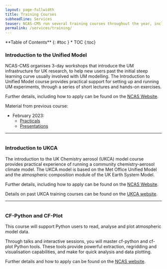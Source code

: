 ```yaml
---
layout: page-fullwidth
title: Training Courses
subheadline: Services
teaser: NCAS-CMS run several training courses throughout the year, including how to run the Unified Model on national HPC and analysing your data using Python tools.
permalink: /services/training/
---
```

<div class="row">
<div class="medium-4 medium-push-8 columns" markdown="1">
<div class="panel radius" markdown="1">
**Table of Contents**
{: #toc }
*  TOC
{:toc}
</div><!-- /.panel -->
</div><!-- /.medium-4 -->

<div class="medium-8 medium-pull-4 columns" markdown="1">

<div class="row">
    <div class="medium-6 columns">
       <img src="{{ site.urlimg }}atmosphere.png" alt="">
    </div>
</div>

</div><!-- /.medium-8.columns -->
</div><!-- /.row -->

### Introduction to the Unified Model

NCAS-CMS organises 3-day workshops that introduce the UM infrastructure for UK research, to help new users past the initial steep learning curve usually involved with UM modelling. The Introduction to Unified Model course provides practical support for setting up and running UM experiments, through a series of short lectures and hands-on exercises.

Further details, including how to apply can be found on the [NCAS Website](https://ncas.ac.uk/study-with-us/introduction-to-unified-model/).

Material from previous course:
 
* February 2023:
  * [Practicals](https://ncas-cms.github.io/um-training)
  * [Presentations](/assets/docs/UM_Introduction_Presentations.pdf)

----

<div class="row">
    <div class="medium-4 columns">
       <img src="{{ site.urlimg }}ukca.png" alt="">
    </div>
</div>

### Introduction to UKCA

The introduction to the UK Chemistry aerosol (UKCA) model course provides practical experience of running a community chemistry-aerosol climate model.  The UKCA model is based on the Met Office Unified Model and the atmospheric composition module of the UK Earth System Model.

Further details, including how to apply can be found on the [NCAS Website](https://ncas.ac.uk/study-with-us/introduction-to-ukca/).

Details on past UKCA training courses can be found on the [UKCA website](https://www.ukca.ac.uk/wiki/index.php/UKCA_Training_Overview).

----

<div class="row">
    <div class="medium-4 columns">
       <img src="{{ site.urlimg }}polar_stereographic.png" alt="">
    </div>
</div>

### CF-Python and CF-Plot

This course will support Python users to read, analyse and plot atmospheric model data. 

Through talks and interactive sessions, you will master cf-python and cf-plot Python tools. These tools provide powerful extraction, regridding and visualisation capabilities, and make for quick analysis and data plotting.

Further details and how to apply can be found on the [NCAS website](https://ncas.ac.uk/study-with-us/data-analysis-tools/).

